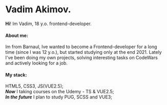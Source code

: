 # Vadim Akimov.

__Hi__! Im Vadim, 18 y.o. frontend-developer.

#### About me:
Im from Barnaul, Ive wanted to become a Frontend-developer for a long time (since I was 12 y.o.), but started studying only at the end 2021.
Lately I've been doing my own projects, solving interesting tasks on CodeWars and actively looking for a job.

#### My stack:
HTML5, CSS3, JS(VUE2.5);<br>
*__Now__* I taking courses on the Udemy - TS & VUE2.5;<br>
*__In the future__* I plan to study PUG, SCSS and VUE3;<br>
